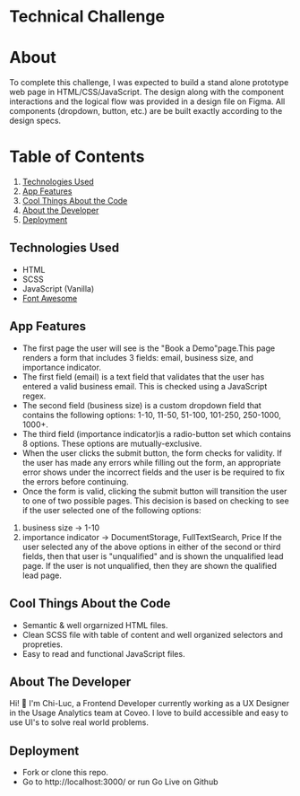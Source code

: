 # Technical Challenge

# About

To complete this challenge, I was expected to build a stand alone prototype web page in HTML/CSS/JavaScript.
The design along with the component interactions and the logical flow was provided in a design file on Figma.
All components (dropdown, button, etc.) are be built exactly according to the design specs.

# Table of Contents

1. [Technologies Used](#technologies)
2. [App Features](#features)
3. [Cool Things About the Code](#code)
4. [About the Developer](#about-me)
5. [Deployment](#deployment)


## <a name="technologies"></a>Technologies Used
- HTML
- SCSS
- JavaScript (Vanilla)
- [Font Awesome](https://fontawesome.com/)

## <a name="features"></a>App Features

- The first page the user will see is the "Book a Demo"page.This page renders a form that includes 3 fields: email, business size, and importance indicator.
- The first field (email) is a text field that validates that the user has entered a valid business email. This is checked using a JavaScript regex.
- The second field (business size) is a custom dropdown field that contains the following options: 1-10, 11-50, 51-100, 101-250, 250-1000, 1000+.
- The third field (importance indicator)is a radio-button set which contains 8 options. These options are mutually-exclusive.
- When the user clicks the submit button, the form checks for validity. If the user has made any errors while filling out the form, an appropriate error shows under the incorrect fields and the user is be required to fix the errors before continuing.
- Once the form is valid, clicking the submit button will transition the user to one of two possible pages. This decision is based on checking to see if the user selected one of the following options:
1. business size -> 1-10
2. importance indicator -> DocumentStorage, FullTextSearch, Price
If the user selected any of the above options in either of the second or third fields, then that user is "unqualified" and is shown the unqualified lead page. If the user is not unqualified, then they are shown the qualified lead page.


## <a name="code"></a>Cool Things About the Code

- Semantic & well orgarnized HTML files.
- Clean SCSS file with table of content and well organized selectors and propreties.
- Easy to read and functional JavaScript files.

## <a name="about-me"></a>About The Developer

Hi! 👋 I'm Chi-Luc, a Frontend Developer currently working as a UX Designer in the Usage Analytics team at Coveo. I love to build accessible and easy to use UI's to solve real world problems.

## <a name="deployment"></a>Deployment

- Fork or clone this repo.
- Go to http://localhost:3000/ or run Go Live on Github  
